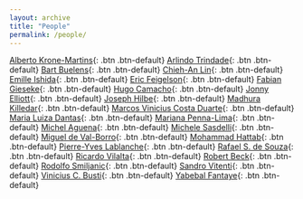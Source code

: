 ```yaml
---
layout: archive
title: "People"
permalink: /people/
---
```


[Alberto Krone-Martins](https://github.com/algolkm){: .btn .btn-default}
[Arlindo Trindade](https://github.com/drArli){: .btn .btn-default}
[Bart Buelens](https://github.com/bbuelens){: .btn .btn-default}
[Chieh-An Lin](https://github.com/Linc-tw){: .btn .btn-default}
[Emille Ishida](https://github.com/emilleishida){: .btn .btn-default}
[Eric Feigelson](https://github.com/efeigelson){: .btn .btn-default}
[Fabian Gieseke](https://github.com/gieseke){: .btn .btn-default}
[Hugo Camacho](https://github.com/hocamachoc){: .btn .btn-default}
[Jonny Elliott](https://github.com/jonnybazookatone){: .btn .btn-default}
[Joseph  Hilbe](https://github.com/JHilbe){: .btn .btn-default}
[Madhura Killedar](https://github.com/DrMud){: .btn .btn-default}
[Marcos Vinicius Costa Duarte](https://github.com/mvcduarte){: .btn .btn-default}
[Maria Luiza Dantas](https://github.com/mdastro){: .btn .btn-default}
[Mariana Penna-Lima](https://github.com/pennalima){: .btn .btn-default}
[Michel Aguena](https://github.com/Naminoshi){: .btn .btn-default}
[Michele Sasdelli](https://github.com/sasdelli){: .btn .btn-default}
[Miguel de Val-Borro](https://github.com/migueldvb){: .btn .btn-default}
[Mohammad Hattab](https://github.com/mwhattab){: .btn .btn-default}
[Pierre-Yves Lablanche](https://github.com/pylablanche){: .btn .btn-default}
[Rafael S. de Souza](https://github.com/RafaelSdeSouza){: .btn .btn-default}
[Ricardo Vilalta](https://github.com/astronomy-eagle){: .btn .btn-default}
[Robert Beck](https://github.com/beckrob){: .btn .btn-default}
[Rodolfo Smiljanic](https://github.com/rsmiljanic){: .btn .btn-default}
[Sandro Vitenti](https://github.com/vitenti){: .btn .btn-default}
[Vinicius C. Busti](https://github.com/vbusti){: .btn .btn-default}
[Yabebal Fantaye](https://github.com/yabebalFantaye){: .btn .btn-default}
